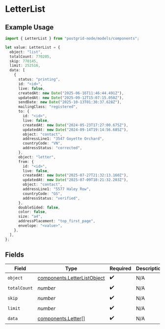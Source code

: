 # LetterList

## Example Usage

```typescript
import { LetterList } from "postgrid-node/models/components";

let value: LetterList = {
  object: "list",
  totalCount: 770205,
  skip: 770145,
  limit: 252516,
  data: [
    {
      status: "printing",
      id: "<id>",
      live: false,
      createdAt: new Date("2025-06-16T11:46:44.491Z"),
      updatedAt: new Date("2025-09-12T15:07:15.058Z"),
      sendDate: new Date("2025-10-13T01:30:37.628Z"),
      mailingClass: "registered",
      to: {
        id: "<id>",
        live: false,
        createdAt: new Date("2024-05-23T17:27:00.675Z"),
        updatedAt: new Date("2024-09-14T19:14:56.685Z"),
        object: "contact",
        addressLine1: "3547 Goyette Orchard",
        countryCode: "VN",
        addressStatus: "corrected",
      },
      object: "letter",
      from: {
        id: "<id>",
        live: false,
        createdAt: new Date("2025-07-27T21:32:13.160Z"),
        updatedAt: new Date("2025-07-09T18:21:32.203Z"),
        object: "contact",
        addressLine1: "5577 Haley Row",
        countryCode: "GS",
        addressStatus: "verified",
      },
      doubleSided: false,
      color: false,
      size: "a4",
      addressPlacement: "top_first_page",
      envelope: "<value>",
    },
  ],
};
```

## Fields

| Field                                                                      | Type                                                                       | Required                                                                   | Description                                                                |
| -------------------------------------------------------------------------- | -------------------------------------------------------------------------- | -------------------------------------------------------------------------- | -------------------------------------------------------------------------- |
| `object`                                                                   | [components.LetterListObject](../../models/components/letterlistobject.md) | :heavy_check_mark:                                                         | N/A                                                                        |
| `totalCount`                                                               | *number*                                                                   | :heavy_check_mark:                                                         | N/A                                                                        |
| `skip`                                                                     | *number*                                                                   | :heavy_check_mark:                                                         | N/A                                                                        |
| `limit`                                                                    | *number*                                                                   | :heavy_check_mark:                                                         | N/A                                                                        |
| `data`                                                                     | [components.Letter](../../models/components/letter.md)[]                   | :heavy_check_mark:                                                         | N/A                                                                        |